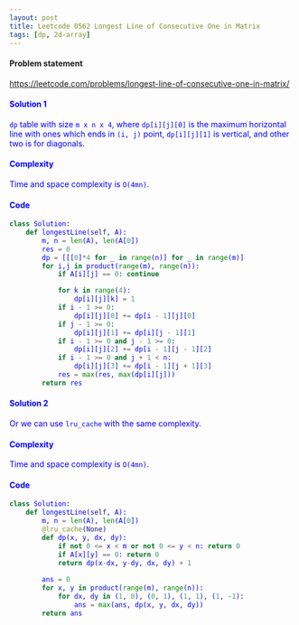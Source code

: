 ```yaml
---
layout: post
title: Leetcode 0562 Longest Line of Consecutive One in Matrix
tags: [dp, 2d-array]
---
```


#### Problem statement

<a href="https://leetcode.com/problems/longest-line-of-consecutive-one-in-matrix/"> <font color = blue>https://leetcode.com/problems/longest-line-of-consecutive-one-in-matrix/

#### Solution 1
`dp` table with size `m x n x 4`, where `dp[i][j][0]` is the maximum horizontal line with ones which ends in `(i, j)` point, `dp[i][j][1]` is vertical, and other two is for diagonals.

#### Complexity
Time and space complexity is `O(4mn)`.

#### Code
```python
class Solution:
    def longestLine(self, A):
        m, n = len(A), len(A[0])
        res = 0
        dp = [[[0]*4 for _ in range(n)] for _ in range(m)]
        for i,j in product(range(m), range(n)):
            if A[i][j] == 0: continue

            for k in range(4):
                dp[i][j][k] = 1
            if i - 1 >= 0:
                dp[i][j][0] += dp[i - 1][j][0]
            if j - 1 >= 0:
                dp[i][j][1] += dp[i][j - 1][1]
            if i - 1 >= 0 and j - 1 >= 0:
                dp[i][j][2] += dp[i - 1][j - 1][2]
            if i - 1 >= 0 and j + 1 < n:
                dp[i][j][3] += dp[i - 1][j + 1][3]
            res = max(res, max(dp[i][j]))
        return res
```

#### Solution 2
Or we can use `lru_cache` with the same complexity.

#### Complexity
Time and space complexity is `O(4mn)`.

#### Code
```python
class Solution:
    def longestLine(self, A):
        m, n = len(A), len(A[0])
        @lru_cache(None)
        def dp(x, y, dx, dy):
            if not 0 <= x < m or not 0 <= y < n: return 0
            if A[x][y] == 0: return 0
            return dp(x-dx, y-dy, dx, dy) + 1
        
        ans = 0
        for x, y in product(range(m), range(n)):
            for dx, dy in (1, 0), (0, 1), (1, 1), (1, -1):
                ans = max(ans, dp(x, y, dx, dy))
        return ans
```

